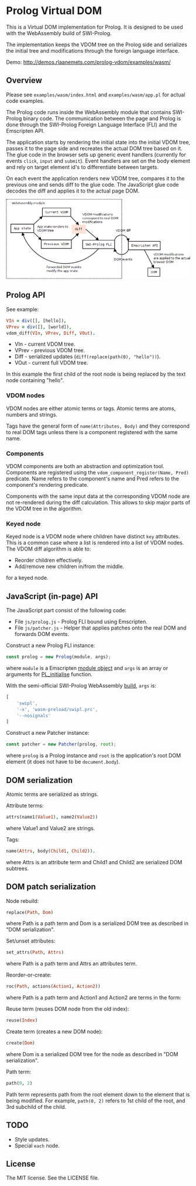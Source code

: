 # Prolog Virtual DOM

This is a Virtual DOM implementation for Prolog. It is
designed to be used with the WebAssembly build of SWI-Prolog.

The implementation keeps the VDOM tree on the Prolog side
and serializes the initial tree and modifications through
the foreign language interface.

Demo: <http://demos.rlaanemets.com/prolog-vdom/examples/wasm/>

## Overview

Please see `examples/wasm/index.html` and `examples/wasm/app.pl` for
actual code examples.

The Prolog code runs inside the WebAssembly module that contains
SWI-Prolog binary code. The communication between the page
and Prolog is done through the SWI-Prolog Foreign Language Interface (FLI)
and the Emscripten API.

The application starts by rendering the initial state into the
initial VDOM tree, passes it to the page side and recreates the
actual DOM tree based on it. The glue code in the browser
sets up generic event handlers (currently for events `click`,
`input` and `submit`). Event handlers are set on the body
element and rely on target element id's to differentiate between
targets.

On each event the application renders new VDOM tree, compares it
to the previous one and sends diff to the glue code. The JavaScript
glue code decodes the diff and applies it to the actual page DOM.

![Prolog VDOM](docs/prolog-vdom.png)

## Prolog API

See example:

```prolog
VIn = div([], [hello]),
VPrev = div([], [world]),
vdom_diff(VIn, VPrev, Diff, VOut).
```

 * VIn - current VDOM tree.
 * VPrev - previous VDOM tree.
 * Diff - serialized updates (`diff(replace(path(0), "hello"))`).
 * VOut - current full VDOM tree.

In this example the first child of the root node is being
replaced by the text node containing "hello".

### VDOM nodes

VDOM nodes are either atomic terms or tags. Atomic terms are atoms,
numbers and strings.

Tags have the general form of `name(Attributes, Body)` and they
correspond to real DOM tags unless there is a component registered
with the same name.

### Components

VDOM components are both an abstraction and optimization tool.
Components are registered using the `vdom_component_register(Name, Pred)`
predicate. Name refers to the component's name and Pred refers
to the component's rendering predicate.

Components with the same input data at the corresponding VDOM node are
not re-rendered during the diff calculation. This allows to skip
major parts of the VDOM tree in the algorithm.

### Keyed node

Keyed node is a VDOM node where children have distinct `key`
attributes. This is a common case where a list is rendered into
a list of VDOM nodes. The VDOM diff algorithm is able to:

 * Reorder children effectively.
 * Add/remove new children in/from the middle.

for a keyed node.

## JavaScript (in-page) API

The JavaScript part consist of the following code:

 * File `js/prolog.js` - Prolog FLI bound using Emscripten.
 * File `js/patcher.js` - Helper that applies patches onto the real DOM and forwards DOM events.

Construct a new Prolog FLI instance:

```js
const prolog = new Prolog(module, args);
```

where `module` is a Emscripten [module object][Module] and
`args` is an array or arguments for [PL_initialise][pl-init] function.

With the semi-official SWI-Prolog WebAssembly [build][swi-wasm], `args` is:

```js
[
    'swipl',
    '-x', 'wasm-preload/swipl.prc',
    '--nosignals'
]
```

[Module]:https://kripken.github.io/emscripten-site/docs/api_reference/module.html
[pl-init]:http://www.swi-prolog.org/pldoc/doc_for?object=c(%27PL_initialise%27)
[swi-wasm]:https://github.com/SWI-Prolog/swipl-wasm

Construct a new Patcher instance:

```js
const patcher = new Patcher(prolog, root);
```

where `prolog` is a Prolog instance and `root` is the
application's root DOM element (it does not have to be `document.body`).

## DOM serialization

Atomic terms are serialized as strings.

Attribute terms:

```prolog
attrs(name1(Value1), name2(Value2))
```

where Value1 and Value2 are strings.

Tags:

```prolog
name(Attrs, body(Child1, Child2)).
```

where Attrs is an attribute term and Child1 and
Child2 are serialized DOM subtrees.

## DOM patch serialization

Node rebuild:

```prolog
replace(Path, Dom)
```

where Path is a path term and Dom is a serialized DOM
tree as described in "DOM serialization".

Set/unset attributes:

```prolog
set_attrs(Path, Attrs)
```

where Path is a path term and Attrs an attributes term.

Reorder-or-create:

```prolog
roc(Path, actions(Action1, Action2))
```

where Path is a path term and Action1 and Action2 are
terms in the form:

Reuse term (reuses DOM node from the old index):

```prolog
reuse(Index)
```

Create term (creates a new DOM node):

```prolog
create(Dom)
```

where Dom is a serialized DOM tree for the node as
described in "DOM serialization".

Path term:

```prolog
path(0, 2)
```

Path term represents path from the root element down to
the element that is being modified. For example, `path(0, 2)`
refers to 1st child of the root, and 3rd subchild of the child.

## TODO

 * Style updates.
 * Special `each` node.

## License

The MIT license. See the LICENSE file.
